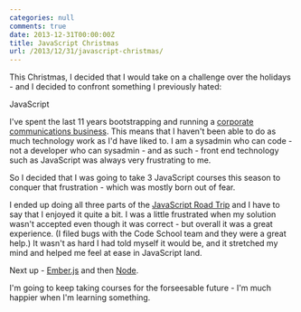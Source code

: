 ```yaml
---
categories: null
comments: true
date: 2013-12-31T00:00:00Z
title: JavaScript Christmas
url: /2013/12/31/javascript-christmas/
---
```


This Christmas, I decided that I would take on a challenge over the holidays - and I decided to confront something I previously hated:

JavaScript

I've spent the last 11 years bootstrapping and running a [corporate communications business](http://www.nonfiction.ca). This means that I haven't been able to do as much technology work as I'd have liked to. I am a sysadmin who can code - not a developer who can sysadmin - and as such - front end technology such as JavaScript was always very frustrating to me.

So I decided that I was going to take 3 JavaScript courses this season to conquer that frustration - which was mostly born out of fear.

I ended up doing all three parts of the [JavaScript Road Trip](https://www.codeschool.com/paths/javascript) and I have to say that I enjoyed it quite a bit. I was a little frustrated when my solution wasn't accepted even though it was correct - but overall it was a great experience. \(I filed bugs with the Code School team and they were a great help.\) It wasn't as hard I had told myself it would be, and it stretched my mind and helped me feel at ease in JavaScript land.

Next up - [Ember.js](https://www.codeschool.com/courses/warming-up-with-emberjs) and then [Node](https://www.codeschool.com/courses/real-time-web-with-nodejs).

I'm going to keep taking courses for the forseesable future - I'm much happier when I'm learning something.